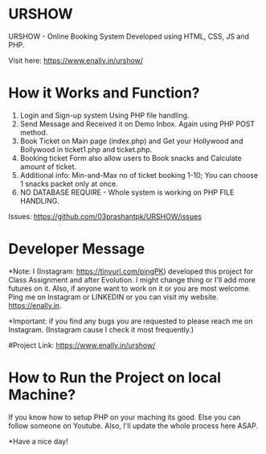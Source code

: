 # URSHOW
URSHOW - Online Booking System
Developed using HTML, CSS, JS and PHP. 

Visit here: https://www.enally.in/urshow/

# How it Works and Function? 
1. Login and Sign-up system Using PHP file handling.
2. Send Message and Received it on Demo Inbox. Again using PHP POST method.
3. Book Ticket on Main page (index.php) and Get your Hollywood and Bollywood in ticket1.php and ticket.php.
4. Booking ticket Form also allow users to Book snacks and Calculate amount of ticket. 
5. Additional info: Min-and-Max no of ticket booking 1-10; You can choose 1 snacks packet only at once.
6. NO DATABASE REQUIRE - Whole system is working on PHP FILE HANDLING.

Issues: https://github.com/03prashantpk/URSHOW/issues

# Developer Message
*Note: I (Instagram: https://tinyurl.com/pingPK) developed this project for Class Assignment and after Evolution. I might change thing or I'll add more futures on it. Also, if anyone want to work on it or you are most welcome. Ping me on Instagram or LINKEDIN or you can visit my website. https://enally.in. 

*Important: if you find any bugs you are requested to please reach me on Instagram. (Instagram cause I check it most frequently.)

#Project Link: https://www.enally.in/urshow/


# How to Run the Project on local Machine?
If you know how to setup PHP on your maching its good. Else you can follow someone on Youtube. Also, I'll update the whole process here ASAP. 

*Have a nice day!
